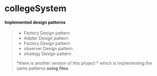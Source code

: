 # collegeSystem
#### Implemented design patterns 
>
> - Factory Design pattern
> - Adpter Design pattern
> - Factory Design pattern
> - observer Design pattern
> - strategy Design pattern
> >
> *there is another version of this project * which is implementing the same patterns **using files**.
